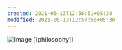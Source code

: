 ```yaml
---
created: 2021-05-13T12:56:51+05:30
modified: 2021-05-13T12:57:56+05:30
---
```


![Image](./image_picker1875488924507450201.jpg)
[[philosophy]]